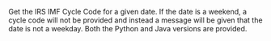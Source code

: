 Get the IRS IMF Cycle Code for a given date. If the date is a weekend, a cycle code will not be provided and instead a message will be given that the date is not a weekday.
Both the Python and Java versions are provided.
